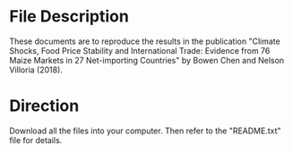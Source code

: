 # File Description

These documents are to reproduce the results in the publication "Climate Shocks, Food Price Stability and International Trade: Evidence from 76 Maize Markets in 27 Net-importing Countries" by Bowen Chen and Nelson Villoria (2018).

# Direction  

Download all the files into your computer. Then refer to the "README.txt" file for details. 
